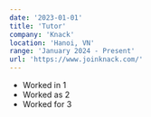 ```yaml
---
date: '2023-01-01'
title: 'Tutor'
company: 'Knack'
location: 'Hanoi, VN'
range: 'January 2024 - Present'
url: 'https://www.joinknack.com/'
---
```


- Worked in 1
- Worked as 2
- Worked for 3